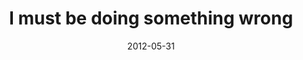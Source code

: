 ---
layout: base.njk
title : 'I must be doing something wrong' 
view_title : 'I must be doing something wrong' 
year : '2012' 
date : '2012-05-31' 
img_file : '/drawing/imustbedoingsomethingwrong.png' 
html_file : 'imustbedoingsomethingwrong' 
next_html : 'thisisnttherightwayturnback.html' 
year_order : '19' 
permalink : "title/{{html_file}}.html"
---